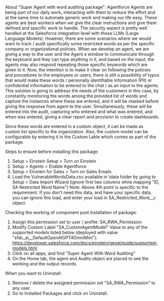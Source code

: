 About "Super Agent with word auditing package":
Agentforce Agents are being part of our daily work, interacting with them to reduce the effort and at the same time to automate generic work and making our life easy. These agents are best workers when we give the clear instructions and give them defined and specific work to handle. The security aspect is pretty well handled at the Salesforce integration level with these LLMs (Large Language Models). However, there are some scenarios where we would want to track / audit specifically some restricted words as per the specific company or organizational policies. When we develop an agent, we are giving a way to the user and the Agent a window to communicate through the keyboard and they can type anything in it, and based on the input, the agents may also respond repeating those specific keywords which are given to it.
Now, the intention is to make it clear on following the policies and procedures to the employees or users, there is still a possibility of typos that would make these words / personally identifiable information (PII) or confidential information to be entered to the chat / as an input to the agents. 
This solution is going to address the needs of the customers in this case, by constantly monitoring the words among the provided list of words and capture the instances where these are entered, and it will be masked before giving the response from agent to the user. Simultaneously, these will be entered into the audit, capturing who entered and what was entered, and when was entered, giving a clear report and provision to create dashboards. 

Since these words are entered in a custom object, it can be made as custom list specific to the organization.
Also, the custom model can be configurable by entering it in the Custom Lable which comes as part of the package.

Steps to ensure before installing this package:
1. Setup > Einstein Setup > Turn on Einstein
2. Setup > Agents > Enable Agentforce
3. Setup > Einstein for Sales > Turn on Sales Emails
4. Load the VulnerableWordsData.csv available in \data folder by going to Setup > Data Import Wizard (ignore first two columns while mapping "ID, SA Restricted Word Name")
Note: Above 4th point is specific to the requirement. If you don't need this data, and have your specific data, you can ignore this load, and enter your load in SA_Restricted_Word__c object.

Checking the working of component post installation of package:
1. Assign this permission set to user / profile: SA_RWA_Permission
2. Modify Custom Label "SA_CustomAgentModel" Value to any of the supported models listed below (deployed with value "sfdc_ai__DefaultOpenAIGPT4OmniMini"):
https://developer.salesforce.com/docs/einstein/genai/guide/supported-models.html
3. Click on all apps, and find "Super Agent With Word Auditing"
4. On the Home tab, the agent and Audits object are placed to see the working and the output records.

When you want to Uninstall:
1. Remove / delete the assigned permission set "SA_RWA_Permission" to any user.
2. Go to Installed Packages and click on Uninstall.